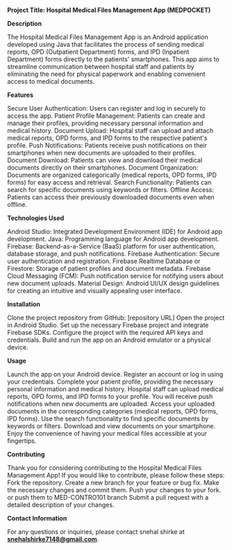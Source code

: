 

**Project Title: Hospital Medical Files Management App (MEDPOCKET)**


**Description**


The Hospital Medical Files Management App is an Android application developed using Java that facilitates the process of sending medical reports, OPD (Outpatient Department) forms, and IPD (Inpatient Department) forms directly to the patients' smartphones. This app aims to streamline communication between hospital staff and patients by eliminating the need for physical paperwork and enabling convenient access to medical documents.

**Features**


Secure User Authentication: Users can register and log in securely to access the app.
Patient Profile Management: Patients can create and manage their profiles, providing necessary personal information and medical history.
Document Upload: Hospital staff can upload and attach medical reports, OPD forms, and IPD forms to the respective patient's profile.
Push Notifications: Patients receive push notifications on their smartphones when new documents are uploaded to their profiles.
Document Download: Patients can view and download their medical documents directly on their smartphones.
Document Organization: Documents are organized categorically (medical reports, OPD forms, IPD forms) for easy access and retrieval.
Search Functionality: Patients can search for specific documents using keywords or filters.
Offline Access: Patients can access their previously downloaded documents even when offline.

**Technologies Used**


Android Studio: Integrated Development Environment (IDE) for Android app development.
Java: Programming language for Android app development.
Firebase: Backend-as-a-Service (BaaS) platform for user authentication, database storage, and push notifications.
Firebase Authentication: Secure user authentication and registration.
Firebase Realtime Database or Firestore: Storage of patient profiles and document metadata.
Firebase Cloud Messaging (FCM): Push notification service for notifying users about new document uploads.
Material Design: Android UI/UX design guidelines for creating an intuitive and visually appealing user interface.

**Installation**


Clone the project repository from GitHub: [repository URL]
Open the project in Android Studio.
Set up the necessary Firebase project and integrate Firebase SDKs.
Configure the project with the required API keys and credentials.
Build and run the app on an Android emulator or a physical device.

**Usage**


Launch the app on your Android device.
Register an account or log in using your credentials.
Complete your patient profile, providing the necessary personal information and medical history.
Hospital staff can upload medical reports, OPD forms, and IPD forms to your profile.
You will receive push notifications when new documents are uploaded.
Access your uploaded documents in the corresponding categories (medical reports, OPD forms, IPD forms).
Use the search functionality to find specific documents by keywords or filters.
Download and view documents on your smartphone.
Enjoy the convenience of having your medical files accessible at your fingertips.

**Contributing**


Thank you for considering contributing to the Hospital Medical Files Management App! If you would like to contribute, please follow these steps:
Fork the repository.
Create a new branch for your feature or bug fix.
Make the necessary changes and commit them.
Push your changes to your fork.
or push them to MED-CONTRO101 branch
Submit a pull request with a detailed description of your changes.

**Contact Information**


For any questions or inquiries, please contact snehal shirke at **snehalshirke7148@gmail.com**.
